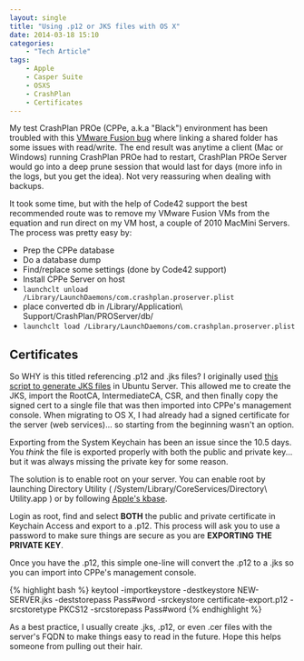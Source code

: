 ```yaml
---
layout: single
title: "Using .p12 or JKS files with OS X"
date: 2014-03-18 15:10
categories:
    - "Tech Article"
tags:
    - Apple
    - Casper Suite
    - OSXS
    - CrashPlan
    - Certificates
---
```


My test CrashPlan PROe (CPPe, a.k.a "Black") environment has been troubled with this [VMware Fusion bug][vmware] where linking a shared folder has some issues with read/write.  The end result was anytime a client (Mac or Windows) running CrashPlan PROe had to restart, CrashPlan PROe Server would go into a deep prune session that would last for days (more info in the logs, but you get the idea).  Not very reassuring when dealing with backups.

It took some time, but with the help of Code42 support the best recommended route was to remove my VMware Fusion VMs from the equation and run direct on my VM host, a couple of 2010 MacMini Servers.  The process was pretty easy by:

- Prep the CPPe database
- Do a database dump
- Find/replace some settings (done by Code42 support)
- Install CPPe Server on host
- ```launchclt unload /Library/LaunchDaemons/com.crashplan.proserver.plist```
- place converted db in /Library/Application\ Support/CrashPlan/PROServer/db/
- ```launchclt load /Library/LaunchDaemons/com.crashplan.proserver.plist```

Certificates
---

So WHY is this titled referencing .p12 and .jks files?  I originally used [this script to generate JKS files][SSLJKS] in Ubuntu Server.  This allowed me to create the JKS, import the RootCA, IntermediateCA, CSR, and then finally copy the signed cert to a single file that was then imported into CPPe's management console.  When migrating to OS X, I had already had a signed certificate for the server (web services)... so starting from the beginning wasn't an option.

Exporting from the System Keychain has been an issue since the 10.5 days.  You *think* the file is exported properly with both the public and private key... but it was always missing the private key for some reason.

The solution is to enable root on your server.  You can enable root by launching Directory Utility ( /System/Library/CoreServices/Directory\ Utility.app ) or by following [Apple's kbase][ht1528].

Login as root, find and select **BOTH** the public and private certificate in Keychain Access and export to a .p12.  This process will ask you to use a password to make sure things are secure as you are **EXPORTING THE PRIVATE KEY**.

Once you have the .p12, this simple one-line will convert the .p12 to a .jks so you can import into CPPe's management console.

{% highlight bash %}
keytool -importkeystore -destkeystore NEW-SERVER.jks -deststorepass Pass#word -srckeystore certificate-export.p12 -srcstoretype PKCS12 -srcstorepass Pass#word
{% endhighlight %}

As a best practice, I usually create .jks, .p12, or even .cer files with the server's FQDN to make things easy to read in the future.  Hope this helps someone from pulling out their hair.

[vmware]: https://communities.vmware.com/message/2276614
[SSLJKS]: https://github.com/justinrummel/Random-Scripts/blob/master/General/Ubuntu-SSLCert-jks.sh
[ht1528]: http://support.apple.com/kb/ht1528
